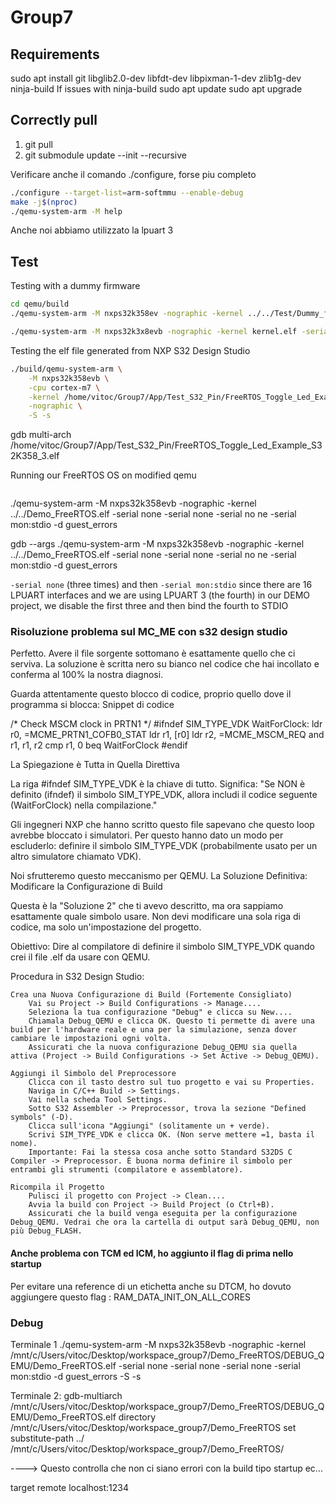 # Group7
## Requirements
sudo apt install git libglib2.0-dev libfdt-dev libpixman-1-dev zlib1g-dev ninja-build
If issues with ninja-build
sudo apt update
sudo apt upgrade

## Correctly pull

1. git pull
2. git submodule update --init --recursive

Verificare anche il comando ./configure, forse piu completo
```bash
./configure --target-list=arm-softmmu --enable-debug
make -j$(nproc)
./qemu-system-arm -M help
```


Anche noi abbiamo utilizzato la lpuart 3

## Test

Testing with a dummy firmware
```bash
cd qemu/build
./qemu-system-arm -M nxps32k358ev -nographic -kernel ../../Test/Dummy_firmware/dummy.bin -bios none

./qemu-system-arm -M nxps32k3x8evb -nographic -kernel kernel.elf -serial none -serial none -serial none -serial mon:stdio -d guest_errors

```
Testing the elf file generated from NXP S32 Design Studio

```bash
./build/qemu-system-arm \
    -M nxps32k358evb \
    -cpu cortex-m7 \
    -kernel /home/vitoc/Group7/App/Test_S32_Pin/FreeRTOS_Toggle_Led_Example_S32K358_3.elf \
    -nographic \
    -S -s
```

gdb multi-arch /home/vitoc/Group7/App/Test_S32_Pin/FreeRTOS_Toggle_Led_Example_S32K358_3.elf

Running our FreeRTOS OS on modified qemu
```bash

```

./qemu-system-arm -M nxps32k358evb -nographic -kernel ../../Demo_FreeRTOS.elf -serial none -serial none -serial no
ne -serial mon:stdio -d guest_errors

gdb --args ./qemu-system-arm -M nxps32k358evb -nographic -kernel ../../Demo_FreeRTOS.elf -serial none -serial none -serial no
ne -serial mon:stdio -d guest_errors


`-serial none` (three times) and then `-serial mon:stdio` since there are 16 LPUART interfaces and we are using LPUART 3 (the fourth) in our DEMO project, we disable the first three and then bind the fourth to STDIO


### Risoluzione problema sul MC_ME con s32 design studio

Perfetto. Avere il file sorgente sottomano è esattamente quello che ci serviva. La soluzione è scritta nero su bianco nel codice che hai incollato e conferma al 100% la nostra diagnosi.

Guarda attentamente questo blocco di codice, proprio quello dove il programma si blocca:
Snippet di codice

/* Check MSCM clock in PRTN1 */
#ifndef SIM_TYPE_VDK
WaitForClock:
  ldr r0, =MCME_PRTN1_COFB0_STAT
  ldr r1, [r0]
  ldr r2, =MCME_MSCM_REQ
  and r1, r1, r2
  cmp r1, 0
  beq WaitForClock
#endif

La Spiegazione è Tutta in Quella Direttiva

La riga #ifndef SIM_TYPE_VDK è la chiave di tutto. Significa:
"Se NON è definito (ifndef) il simbolo SIM_TYPE_VDK, allora includi il codice seguente (WaitForClock) nella compilazione."

Gli ingegneri NXP che hanno scritto questo file sapevano che questo loop avrebbe bloccato i simulatori. Per questo hanno dato un modo per escluderlo: definire il simbolo SIM_TYPE_VDK (probabilmente usato per un altro simulatore chiamato VDK).

Noi sfrutteremo questo meccanismo per QEMU.
La Soluzione Definitiva: Modificare la Configurazione di Build

Questa è la "Soluzione 2" che ti avevo descritto, ma ora sappiamo esattamente quale simbolo usare. Non devi modificare una sola riga di codice, ma solo un'impostazione del progetto.

Obiettivo: Dire al compilatore di definire il simbolo SIM_TYPE_VDK quando crei il file .elf da usare con QEMU.

Procedura in S32 Design Studio:

    Crea una Nuova Configurazione di Build (Fortemente Consigliato)
        Vai su Project -> Build Configurations -> Manage....
        Seleziona la tua configurazione "Debug" e clicca su New....
        Chiamala Debug_QEMU e clicca OK. Questo ti permette di avere una build per l'hardware reale e una per la simulazione, senza dover cambiare le impostazioni ogni volta.
        Assicurati che la nuova configurazione Debug_QEMU sia quella attiva (Project -> Build Configurations -> Set Active -> Debug_QEMU).

    Aggiungi il Simbolo del Preprocessore
        Clicca con il tasto destro sul tuo progetto e vai su Properties.
        Naviga in C/C++ Build -> Settings.
        Vai nella scheda Tool Settings.
        Sotto S32 Assembler -> Preprocessor, trova la sezione "Defined symbols" (-D).
        Clicca sull'icona "Aggiungi" (solitamente un + verde).
        Scrivi SIM_TYPE_VDK e clicca OK. (Non serve mettere =1, basta il nome).
        Importante: Fai la stessa cosa anche sotto Standard S32DS C Compiler -> Preprocessor. È buona norma definire il simbolo per entrambi gli strumenti (compilatore e assemblatore).

    Ricompila il Progetto
        Pulisci il progetto con Project -> Clean....
        Avvia la build con Project -> Build Project (o Ctrl+B).
        Assicurati che la build venga eseguita per la configurazione Debug_QEMU. Vedrai che ora la cartella di output sarà Debug_QEMU, non più Debug_FLASH.
#### Anche problema con TCM ed ICM, ho aggiunto il flag di prima nello startup

Per evitare una reference di un etichetta anche su DTCM, ho dovuto aggiungere questo flag : RAM_DATA_INIT_ON_ALL_CORES
### Debug
Terminale 1
./qemu-system-arm -M nxps32k358evb -nographic -kernel /mnt/c/Users/vitoc/Desktop/workspace_group7/Demo_FreeRTOS/DEBUG_QEMU/Demo_FreeRTOS.elf -serial none -serial none -serial none -serial mon:stdio -d guest_errors -S -s

Terminale 2:
gdb-multiarch /mnt/c/Users/vitoc/Desktop/workspace_group7/Demo_FreeRTOS/DEBUG_QEMU/Demo_FreeRTOS.elf
directory /mnt/c/Users/vitoc/Desktop/workspace_group7/Demo_FreeRTOS
set substitute-path ../ /mnt/c/Users/vitoc/Desktop/workspace_group7/Demo_FreeRTOS/

----> Questo controlla che non ci siano errori con la build tipo startup ec...

target remote localhost:1234